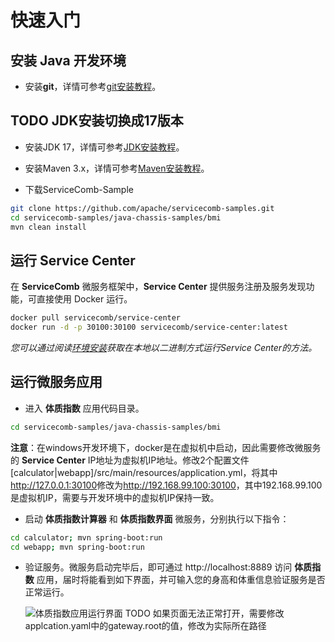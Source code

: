 # 快速入门

## 安装 Java 开发环境

* 安装**git**，详情可参考[git安装教程](https://git-scm.com/book/zh/v2/%E8%B5%B7%E6%AD%A5-%E5%AE%89%E8%A3%85-Git)。
## TODO JDK安装切换成17版本
* 安装JDK 17，详情可参考[JDK安装教程](https://docs.oracle.com/en/java/javase/17/install/overview-jdk-installation.html)。

* 安装Maven 3.x，详情可参考[Maven安装教程](https://maven.apache.org/install.html)。

* 下载ServiceComb-Sample

```bash
git clone https://github.com/apache/servicecomb-samples.git
cd servicecomb-samples/java-chassis-samples/bmi
mvn clean install
```

## 运行 Service Center
在 **ServiceComb** 微服务框架中，**Service Center** 提供服务注册及服务发现功能，可直接使用 Docker 运行。 

```bash
docker pull servicecomb/service-center
docker run -d -p 30100:30100 servicecomb/service-center:latest
```

*您可以通过阅读[环境安装](http://servicecomb.apache.org/docs/products/service-center/install/)获取在本地以二进制方式运行Service Center的方法。*

## 运行微服务应用

* 进入 **体质指数** 应用代码目录。

```bash
cd servicecomb-samples/java-chassis-samples/bmi
```

   **注意**：在windows开发环境下，docker是在虚拟机中启动，因此需要修改微服务的 **Service Center** IP地址为虚拟机IP地址。修改2个配置文件[calculator\|webapp]/src/main/resources/application.yml，将其中<a>http://127.0.0.1:30100</a>修改为<a>http://192.168.99.100:30100</a>，其中192.168.99.100是虚拟机IP，需要与开发环境中的虚拟机IP保持一致。

* 启动 **体质指数计算器** 和 **体质指数界面** 微服务，分别执行以下指令：

```bash
cd calculator; mvn spring-boot:run
cd webapp; mvn spring-boot:run
```

* 验证服务。微服务启动完毕后，即可通过 <a>http://localhost:8889</a> 访问 **体质指数** 应用，届时将能看到如下界面，并可输入您的身高和体重信息验证服务是否正常运行。

   ![体质指数应用运行界面](bmi-interface.png)
TODO 如果页面无法正常打开，需要修改applcation.yaml中的gateway.root的值，修改为实际所在路径